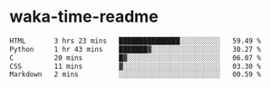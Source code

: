 # waka-time-readme



<!--START_SECTION:waka-->

```txt
HTML       3 hrs 23 mins   ███████████████░░░░░░░░░░   59.49 %
Python     1 hr 43 mins    ███████▓░░░░░░░░░░░░░░░░░   30.27 %
C          20 mins         █▓░░░░░░░░░░░░░░░░░░░░░░░   06.07 %
CSS        11 mins         ▓░░░░░░░░░░░░░░░░░░░░░░░░   03.30 %
Markdown   2 mins          ░░░░░░░░░░░░░░░░░░░░░░░░░   00.59 %
```

<!--END_SECTION:waka-->
